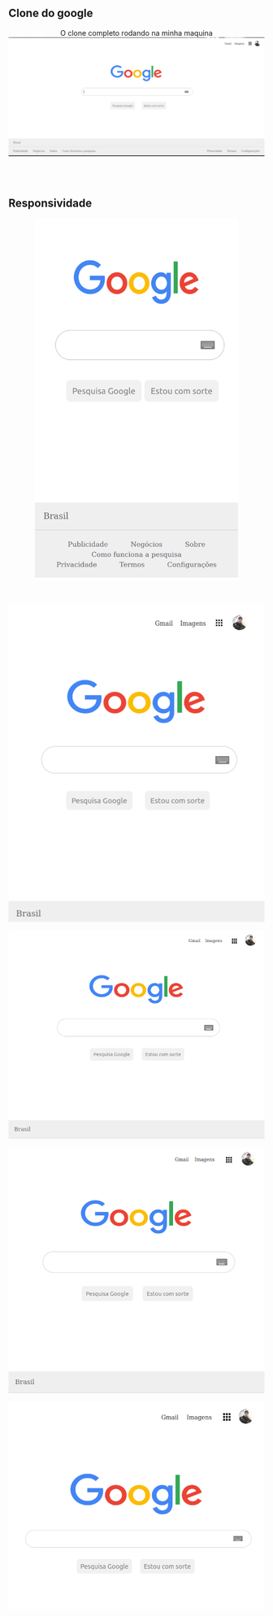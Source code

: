 ## Clone do google

<p align="center">
  <span>O clone completo rodando na minha maquina</span>
  <img src="./images/clone.png">
</p>
<br>
<br>

## Responsividade


<p align="center">
  <img src="./images/responsiva1.png" width="400">
</p>
<br>



<p align="center">
  <img src="./images/responsiva2.png">
</p>


<p align="center">
  <img src="./images/responsiva4.png">
</p>


<p align="center">
  <img src="./images/responsiva3.png">
</p>


<p align="center">
  <img src="./images/responsiva5.png">
</p>


